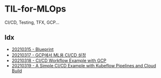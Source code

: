 # TIL-for-MLOps
CI/CD, Testing, TFX, GCP...

## Idx

* [20210315 - Blueprint](https://github.com/jugapunk/TIL-for-MLOps/issues/1)
* [20210317 - GCP에서 ML용 CI/CD 설정](https://github.com/jugapunk/TIL-for-MLOps/issues/2)
* [20210318 - CI/CD Workflow Example with GCP](https://github.com/jugapunk/TIL-for-MLOps/issues/3)
* [20210319 - A Simple CI/CD Example with Kubeflow Pipelines and Cloud Build](https://github.com/jugapunk/TIL-for-MLOps/issues/3)
